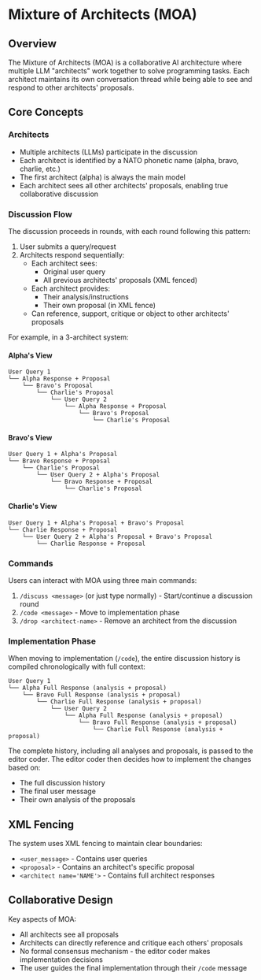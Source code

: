 # Mixture of Architects (MOA)

## Overview

The Mixture of Architects (MOA) is a collaborative AI architecture where multiple LLM "architects" work together to solve programming tasks. Each architect maintains its own conversation thread while being able to see and respond to other architects' proposals.

## Core Concepts

### Architects
- Multiple architects (LLMs) participate in the discussion
- Each architect is identified by a NATO phonetic name (alpha, bravo, charlie, etc.)
- The first architect (alpha) is always the main model
- Each architect sees all other architects' proposals, enabling true collaborative discussion

### Discussion Flow

The discussion proceeds in rounds, with each round following this pattern:

1. User submits a query/request
2. Architects respond sequentially:
   - Each architect sees:
     - Original user query
     - All previous architects' proposals (XML fenced)
   - Each architect provides:
     - Their analysis/instructions
     - Their own proposal (in XML fence)
   - Can reference, support, critique or object to other architects' proposals

For example, in a 3-architect system:

#### Alpha's View
```
User Query 1
└── Alpha Response + Proposal
    └── Bravo's Proposal
        └── Charlie's Proposal
            └── User Query 2
                └── Alpha Response + Proposal
                    └── Bravo's Proposal
                        └── Charlie's Proposal
```

#### Bravo's View
```
User Query 1 + Alpha's Proposal
└── Bravo Response + Proposal
    └── Charlie's Proposal
        └── User Query 2 + Alpha's Proposal
            └── Bravo Response + Proposal
                └── Charlie's Proposal
```

#### Charlie's View
```
User Query 1 + Alpha's Proposal + Bravo's Proposal
└── Charlie Response + Proposal
    └── User Query 2 + Alpha's Proposal + Bravo's Proposal
        └── Charlie Response + Proposal
```

### Commands

Users can interact with MOA using three main commands:

1. `/discuss <message>` (or just type normally) - Start/continue a discussion round
2. `/code <message>` - Move to implementation phase
3. `/drop <architect-name>` - Remove an architect from the discussion

### Implementation Phase

When moving to implementation (`/code`), the entire discussion history is compiled chronologically with full context:

```
User Query 1
└── Alpha Full Response (analysis + proposal)
    └── Bravo Full Response (analysis + proposal)
        └── Charlie Full Response (analysis + proposal)
            └── User Query 2
                └── Alpha Full Response (analysis + proposal)
                    └── Bravo Full Response (analysis + proposal)
                        └── Charlie Full Response (analysis + proposal)
```

The complete history, including all analyses and proposals, is passed to the editor coder. The editor coder then decides how to implement the changes based on:
- The full discussion history
- The final user message
- Their own analysis of the proposals

## XML Fencing

The system uses XML fencing to maintain clear boundaries:

- `<user_message>` - Contains user queries
- `<proposal>` - Contains an architect's specific proposal
- `<architect name='NAME'>` - Contains full architect responses

## Collaborative Design

Key aspects of MOA:
- All architects see all proposals
- Architects can directly reference and critique each others' proposals
- No formal consensus mechanism - the editor coder makes implementation decisions
- The user guides the final implementation through their `/code` message
